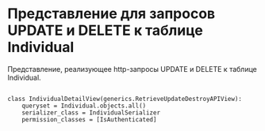 <h1>Представление для запросов UPDATE и DELETE к таблице Individual</h1>
<p>Представление, реализующее http-запросы UPDATE и DELETE к таблице Individual.</p>
<pre>
<code>
class IndividualDetailView(generics.RetrieveUpdateDestroyAPIView):
    queryset = Individual.objects.all()
    serializer_class = IndividualSerializer
    permission_classes = [IsAuthenticated]
</code>
</pre>